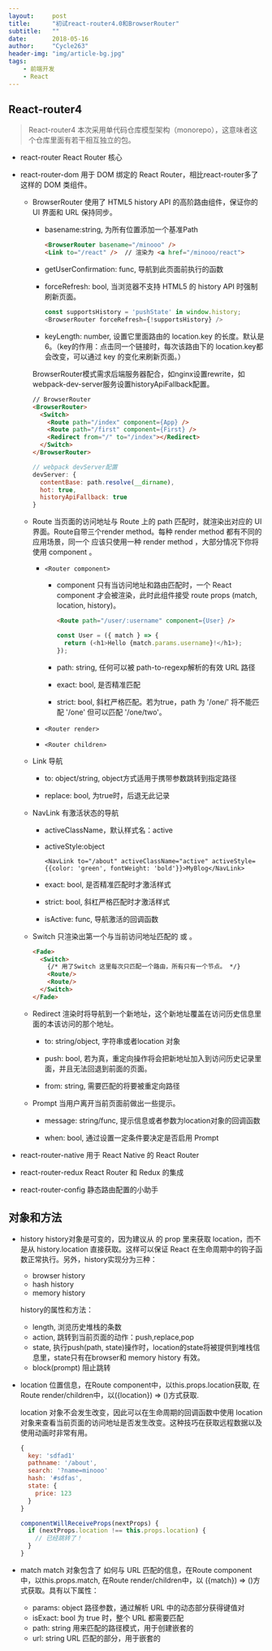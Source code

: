 ```yaml
---
layout:     post
title:      "初试react-router4.0和BrowserRouter"
subtitle:   ""
date:       2018-05-16
author:     "Cycle263"
header-img: "img/article-bg.jpg"
tags:
    - 前端开发
    - React
---
```


## React-router4

> React-router4 本次采用单代码仓库模型架构（monorepo），这意味者这个仓库里面有若干相互独立的包。

* react-router React Router 核心

* react-router-dom 用于 DOM 绑定的 React Router，相比react-router多了<Link> <BrowserRouter> 这样的 DOM 类组件。

  - BrowserRouter 使用了 HTML5 history API 的高阶路由组件，保证你的 UI 界面和 URL 保持同步。

    + basename:string, 为所有位置添加一个基准Path

      ```html
      <BrowserRouter basename="/minooo" />
      <Link to="/react" />  // 渲染为 <a href="/minooo/react">
      ```

    + getUserConfirmation: func, 导航到此页面前执行的函数

    + forceRefresh: bool, 当浏览器不支持 HTML5 的 history API 时强制刷新页面。

      ```js
      const supportsHistory = 'pushState' in window.history;
      <BrowserRouter forceRefresh={!supportsHistory} />
      ```

    + keyLength: number, 设置它里面路由的 location.key 的长度。默认是6。（key的作用：点击同一个链接时，每次该路由下的 location.key都会改变，可以通过 key 的变化来刷新页面。）

    BrowserRouter模式需求后端服务器配合，如nginx设置rewrite，如webpack-dev-server服务设置historyApiFallback配置。

    ```html
    // BrowserRouter
    <BrowserRouter>
      <Switch>
        <Route path="/index" component={App} />
        <Route path="/first" component={First} />
        <Redirect from="/" to="/index"></Redirect>
      </Switch>
    </BrowserRouter>
    ```

    ```js
    // webpack devServer配置
    devServer: {
      contentBase: path.resolve(__dirname),
      hot: true,
      historyApiFallback: true
    }
    ```

  - Route 当页面的访问地址与 Route 上的 path 匹配时，就渲染出对应的 UI 界面。Route自带三个render method。每种 render method 都有不同的应用场景，同一个<Route> 应该只使用一种 render method ，大部分情况下你将使用 component 。

    + `<Router component>`

      - component 只有当访问地址和路由匹配时，一个 React component 才会被渲染，此时此组件接受 route props (match, location, history)。

        ```html
        <Route path="/user/:username" component={User} />
        ```

        ```javascript
        const User = ({ match } => {
          return (<h1>Hello {match.params.username}!</h1>);
        });
        ```

      - path: string, 任何可以被 path-to-regexp解析的有效 URL 路径

      - exact: bool, 是否精准匹配

      - strict: bool, 斜杠严格匹配。若为true，path 为 '/one/' 将不能匹配 '/one' 但可以匹配 '/one/two'。
    
    + `<Router render>`

    + `<Router children>`

  - Link 导航

    + to: object/string, object方式适用于携带参数跳转到指定路径

    + replace: bool, 为true时，后退无此记录

  - NavLink 有激活状态的导航

    + activeClassName，默认样式名：active

    + activeStyle:object

      ```react
      <NavLink to="/about" activeClassName="active" activeStyle={{color: 'green', fontWeight: 'bold'}}>MyBlog</NavLink>
      ```
    
    + exact: bool, 是否精准匹配时才激活样式

    + strict: bool, 斜杠严格匹配时才激活样式

    + isActive: func, 导航激活的回调函数

  - Switch 只渲染出第一个与当前访问地址匹配的 <Route> 或 <Redirect>。

    ```html
    <Fade>
      <Switch>
        {/* 用了Switch 这里每次只匹配一个路由，所有只有一个节点。 */}
        <Route/>
        <Route/>
      </Switch>
    </Fade>
    ```

  - Redirect 渲染时将导航到一个新地址，这个新地址覆盖在访问历史信息里面的本该访问的那个地址。

    + to: string/object, 字符串或者location 对象

    + push: bool, 若为真，重定向操作将会把新地址加入到访问历史记录里面，并且无法回退到前面的页面。

    + from: string, 需要匹配的将要被重定向路径

  - Prompt 当用户离开当前页面前做出一些提示。

    + message: string/func, 提示信息或者参数为location对象的回调函数

    + when: bool, 通过设置一定条件要决定是否启用 Prompt

* react-router-native 用于 React Native 的 React Router

* react-router-redux React Router 和 Redux 的集成

* react-router-config 静态路由配置的小助手

## 对象和方法

* history history对象是可变的，因为建议从 <Route> 的 prop 里来获取 location，而不是从 history.location 直接获取。这样可以保证 React 在生命周期中的钩子函数正常执行。另外，history实现分为三种：

  - browser history
  - hash history
  - memory history

  history的属性和方法：

  - length, 浏览历史堆栈的条数
  - action, 跳转到当前页面的动作：push,replace,pop
  - state, 执行push(path, state)操作时，location的state将被提供到堆栈信息里，state只有在browser和 memory history 有效。
  - block(prompt) 阻止跳转

* location 位置信息，在Route component中，以this.props.location获取, 在Route render/children中，以({location}) => ()方式获取.

  location 对象不会发生改变，因此可以在生命周期的回调函数中使用 location 对象来查看当前页面的访问地址是否发生改变。这种技巧在获取远程数据以及使用动画时非常有用。

  ```js
  {
    key: 'sdfad1'
    pathname: '/about',
    search: '?name=minooo'
    hash: '#sdfas',
    state: {
      price: 123
    }
  }

  componentWillReceiveProps(nextProps) {
    if (nextProps.location !== this.props.location) {
      // 已经跳转了！
    }
  }
  ```

* match
  match 对象包含了 <Route path> 如何与 URL 匹配的信息，在Route component中，以this.props.match, 在Route render/children中，以 ({match}) => ()方式获取。具有以下属性：

  - params: object 路径参数，通过解析 URL 中的动态部分获得键值对
  - isExact: bool 为 true 时，整个 URL 都需要匹配
  - path: string 用来匹配的路径模式，用于创建嵌套的 <Route>
  - url: string URL 匹配的部分，用于嵌套的 <Link>


